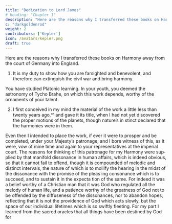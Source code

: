 ```yaml
---
title: "Dedication to Lord James"
# heading: "Chapter 1"
description: "Here are the reasons why I transferred these books on Harmony away from the court of Germany into England"
c: "darkgoldenrod"
weight: 2
contributors: ['Kepler']
icon: /avatars/kepler.png
draft: true
---
```



<!-- TO LORD JAMES, KING OF GREAT BRITAIN, FRANCE, AND IRELAND -->

Here are the reasons why I transferred these books on Harmony away from the court of Germany into England.

1. It is my duty to show how you are farsighted and benevolent, and therefore can extinguish the civil war and bring harmony.

You have studied Platonic learning. In your youth, you deemed the astronomy of Tycho
Brahe, on which this work depends, worthy of the ornaments of your talent.

<!-- ? Who, indeed, on becoming a man, when he was at the helm
of his kingdom, marked the excesses of astrology with public
censure?'* —which are in fact very clearly revealed in Book IV of this
work, where the true bases of the effects of the stars are disclosed.
Thus nobody can have any doubt that you will have complete under­
standing of the whole of this work and of all its parts.
Yet my more important reason for this dedication from of old is
the following. -->

2. I first conceived in my mind the material of the work a little less than twenty years ago,*’ and gave it its title, when I had not yet discovered the proper motions of the planets, though nature’s in stinct declared that the harmonies were in them. 


Even then I intended to place the work, if ever it were to prosper and be completed, under
your Majesty’s patronage; and I bore witness of this, as it were, vow
of mine time and again to your representatives at the imperial court.
The reasons for thinking of this patronage for my Harmony were sup­
plied by that manifold dissonance in human affairs, which is indeed
obvious, so that it cannot fail to offend, though it is compounded of
melodic and distinct intervals, the nature of which is to mollify the
hearing in the midst of the dissonance with the promise of the pleas­
ing consonance which is to succeed, and to sustain it in the expecta­
tion of the same. For indeed it was a belief worthy of a Christian man
that it was God who regulated all the melody of human life, and a
patience worthy of the greatness of God not to be offended by the
diffuseness of the dissonances, nor to abandon hopes, reflecting that
it is not the providence of God which acts slowly, but the space of
our individual lifetimes which is so swiftly fleeting. For my part I learned
from the sacred oracles that all things have been destined by God for